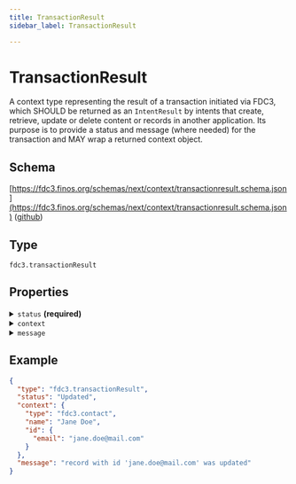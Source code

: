 ```yaml
---
title: TransactionResult
sidebar_label: TransactionResult

---
```


# TransactionResult

A context type representing the result of a transaction initiated via FDC3, which SHOULD be returned as an `IntentResult` by intents that create, retrieve, update or delete content or records in another application. Its purpose is to provide a status and message (where needed) for the transaction and MAY wrap a returned context object.

## Schema

[https://fdc3.finos.org/schemas/next/context/transactionresult.schema.json](https://fdc3.finos.org/schemas/next/context/transactionresult.schema.json) ([github](https://github.com/finos/FDC3/tree/main/schemas/context/transactionresult.schema.json))

## Type

`fdc3.transactionResult`

## Properties

<details>
  <summary><code>status</code> <strong>(required)</strong></summary>

**type**: `string` with values:
- `Created`,
- `Deleted`,
- `Updated`,
- `Failed`

The status of the transaction being reported.

</details>

<details>
  <summary><code>context</code></summary>

**type**: [Context](/docs/next/context/spec#the-context-interface)


A context object returned by the transaction, possibly with updated data.

</details>

<details>
  <summary><code>message</code></summary>

**type**: `string`

A human readable message describing the outcome of the transaction.

</details>

## Example

```json
{
  "type": "fdc3.transactionResult",
  "status": "Updated",
  "context": {
    "type": "fdc3.contact",
    "name": "Jane Doe",
    "id": {
      "email": "jane.doe@mail.com"
    }
  },
  "message": "record with id 'jane.doe@mail.com' was updated"
}
```

